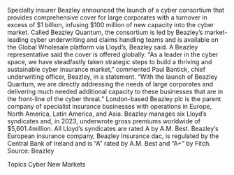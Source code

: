 Specialty insurer Beazley announced the launch of a cyber consortium that provides comprehensive cover for large corporates with a turnover in excess of $1 billion, infusing $100 million of new capacity into the cyber market.
Called Beazley Quantum, the consortium is led by Beazley’s market-leading cyber underwriting and claims handling teams and is available on the Global Wholesale platform via Lloyd’s, Beazley said.
A Beazley representative said the cover is offered globally.
“As a leader in the cyber space, we have steadfastly taken strategic steps to build a thriving and sustainable cyber insurance market,” commented Paul Bantick, chief underwriting officer, Beazley, in a statement. “With the launch of Beazley Quantum, we are directly addressing the needs of large corporates and delivering much needed additional capacity to these businesses that are in the front-line of the cyber threat.”
London-based Beazley plc is the parent company of specialist insurance businesses with operations in Europe, North America, Latin America, and Asia. Beazley manages six Lloyd’s syndicates and, in 2023, underwrote gross premiums worldwide of $5,601.4million. All Lloyd’s syndicates are rated A by A.M. Best. Beazley’s European insurance company, Beazley Insurance dac, is regulated by the Central Bank of Ireland and is “A” rated by A.M. Best and “A+” by Fitch.
Source: Beazley

Topics
Cyber
New Markets
